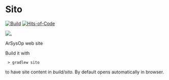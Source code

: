 # Sito

[![Build](https://github.com/arsysop/sito/workflows/Java%20CI/badge.svg)](https://github.com/arsysop/sito/actions?query=workflow%3A%22Java+CI%22)
[![Hits-of-Code](https://hitsofcode.com/github/arsysop/sito)](https://hitsofcode.com/view/github/arsysop/sito)

[![.](https://img.shields.io/badge/License-Apache--2.0-brightgreen.svg)](https://github.com/arsysop/lang/blob/master/LICENSE)

ArSysOp web site

Build it with 
```
 > gradlew sito
```
to have site content in _build/sito_. By default opens automatically in browser.
